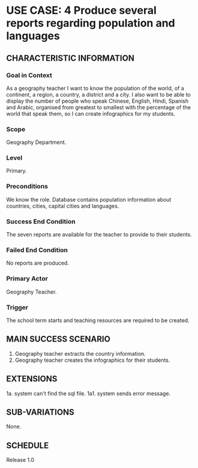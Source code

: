 # USE CASE: 4 Produce several reports regarding population and languages

## CHARACTERISTIC INFORMATION

### Goal in Context

As a geography teacher I want to know the population of the world, of a continent,
a region, a country, a district and a city.
I also want to be able to display the number of people who speak Chinese, English, 
Hindi, Spanish and Arabic, organised from greatest to smallest with the percentage 
of the world that speak them, so I can create infographics for my students.

### Scope

Geography Department.

### Level

Primary.

### Preconditions

We know the role. Database contains population information about countries, cities, capital cities and languages.

### Success End Condition

The seven reports are available for the teacher to provide to their students.

### Failed End Condition

No reports are produced.

### Primary Actor

Geography Teacher.

### Trigger

The school term starts and teaching resources are required to be created.

## MAIN SUCCESS SCENARIO

1. Geography teacher extracts the country information.
2. Geography teacher creates the infographics for their students.

## EXTENSIONS

1a. system can't find the sql file.
    1a1. system sends error message.

## SUB-VARIATIONS

None.

## SCHEDULE

Release 1.0